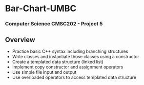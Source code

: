 # Bar-Chart-UMBC
### Computer Science CMSC202 - Project 5
## Overview
- Practice basic C++ syntax including branching structures
- Write classes and instantiate those classes using a constructor
- Create a templated data structure (linked list)
- Implement copy constructor and assignment operators
- Use simple file input and output
- Use overloaded operators to access templated data structure
